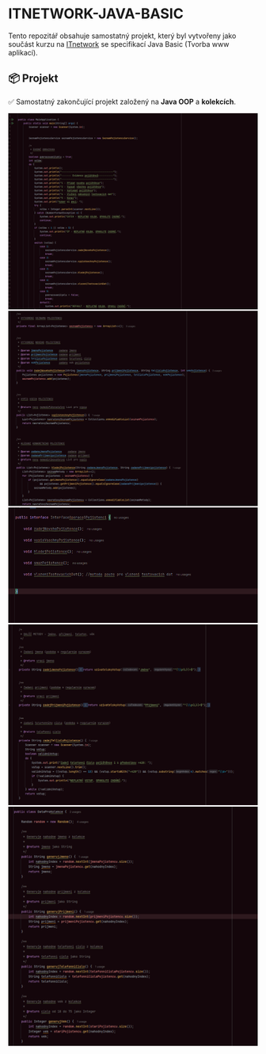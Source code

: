 # ITNETWORK-JAVA-BASIC
Tento repozitář obsahuje  samostatný projekt, který byl vytvořeny jako součást kurzu na [ITnetwork](https://itnetwork.cz) se specifikací Java Basic (Tvorba www aplikací).<br>

## 📦 Projekt<br>

✅ Samostatný zakončující projekt založený na **Java OOP** a **kolekcích**.<br>


![Náhled aplikace](./screenshots/screen1.png)<br>
![Náhled aplikace](./screenshots/screen2.png)<br>
![Náhled aplikace](./screenshots/screen3.png)<br>
![Náhled aplikace](./screenshots/screen4.png)<br>
![Náhled aplikace](./screenshots/screen5.png)<br>
